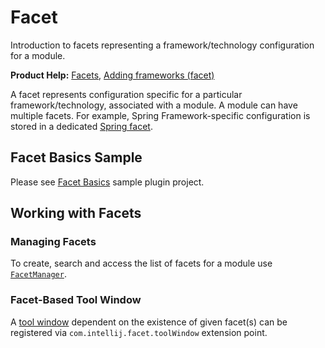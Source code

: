 <!-- Copyright 2000-2024 JetBrains s.r.o. and contributors. Use of this source code is governed by the Apache 2.0 license. -->

# Facet

<link-summary>Introduction to facets representing a framework/technology configuration for a module.</link-summary>

<tldr>

**Product Help:** [Facets](https://www.jetbrains.com/help/idea/facet-page.html), [Adding frameworks (facet)](https://www.jetbrains.com/help/idea/adding-support-for-frameworks-and-technologies.html)

</tldr>

A facet represents configuration specific for a particular framework/technology, associated with a module.
A module can have multiple facets.
For example, Spring Framework-specific configuration is stored in a dedicated [Spring facet](https://www.jetbrains.com/help/idea/spring-projects.html).

## Facet Basics Sample

Please see [Facet Basics](%gh-sdk-samples-master%/facet_basics) sample plugin project.

## Working with Facets

<include from="project.md" element-id="useWorkspaceModelAPI"/>

### Managing Facets

To create, search and access the list of facets for a module use [`FacetManager`](%gh-ic%/platform/lang-core/src/com/intellij/facet/FacetManager.java).

### Facet-Based Tool Window

A [tool window](tool_windows.md) dependent on the existence of given facet(s) can be registered via `com.intellij.facet.toolWindow` extension point.
